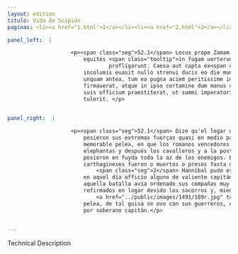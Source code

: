 ```yaml
---
layout: edition
titulo: Vida de Scipión
paginas: <li><a href="1.html">1</a></li><li><a href="2.html">2</a></li><li><a href="3.html">3</a></li><li><a href="4.html">4</a></li><li><a href="5.html">5</a></li><li><a href="6.html">6</a></li><li><a href="7.html">7</a></li><li><a href="8.html">8</a></li><li><a href="9.html">9</a></li><li><a href="10.html">10</a></li><li><a href="11.html">11</a></li><li><a href="12.html">12</a></li><li><a href="13.html">13</a></li><li><a href="14.html">14</a></li><li><a href="15.html">15</a></li><li><a href="16.html">16</a></li><li><a href="17.html">17</a></li><li><a href="18.html">18</a></li><li><a href="19.html">19</a></li><li><a href="20.html">20</a></li><li><a href="21.html">21</a></li><li><a href="22.html">22</a></li><li><a href="23.html">23</a></li><li><a href="24.html">24</a></li><li><a href="25.html">25</a></li><li><a href="26.html">26</a></li><li><a href="27.html">27</a></li><li><a href="28.html">28</a></li><li><a href="29.html">29</a></li><li><a href="30.html">30</a></li><li><a href="31.html">31</a></li><li><a href="32.html">32</a></li><li><a href="33.html">33</a></li><li><a href="34.html">34</a></li><li><a href="35.html">35</a></li><li><a href="36.html">36</a></li><li><a href="37.html">37</a></li><li><a href="38.html">38</a></li><li><a href="39.html">39</a></li><li><a href="40.html">40</a></li><li><a href="41.html">41</a></li><li><a href="42.html">42</a></li><li><a href="43.html">43</a></li><li><a href="44.html">44</a></li><li><a href="45.html">45</a></li><li><a href="46.html">46</a></li><li><a href="47.html">47</a></li><li><a href="48.html">48</a></li><li><a href="49.html">49</a></li><li><a href="50.html">50</a></li><li><a href="51.html">51</a></li><li><a href="52.html">52</a></li><li><a href="53.html">53</a></li><li><a href="54.html">54</a></li><li><a href="55.html">55</a></li><li><a href="56.html">56</a></li><li><a href="57.html">57</a></li><li><a href="58.html">58</a></li><li><a href="59.html">59</a></li><li><a href="60.html">60</a></li><li><a href="61.html">61</a></li><li><a href="62.html">62</a></li><li><a href="63.html">63</a></li><li><a href="64.html">64</a></li><li><a href="65.html">65</a></li><li><a href="66.html">66</a></li><li><a href="67.html">67</a></li><li><a href="68.html">68</a></li><li><a href="69.html">69</a></li><li><a href="70.html">70</a></li><li><a href="71.html">71</a></li><li><a href="72.html">72</a></li><li><a href="73.html">73</a></li><li><a href="74.html">74</a></li>

panel_left:  |

                    <p><span class="seg">52.1</span> Locus prope Zamam fuisse traditur, ubi <span class="tooltip">superans<span class="tooltiptext">supremas <span class="siglas">E F M N P R S W r s</span> suppremas <span class="siglas">U</span> </span></span> uires quasi in medium effundentes pugnam <span class="tooltip">memorabilem<span class="tooltiptext">memoriabile <span class="siglas">F</span> </span></span> conseruere, in qua uictores Romani primum hostium elephantos, deinde
                        equites <span class="tooltip">in fugam uerterunt, demum acrius inferentes pedem totam aciem
                                profligarunt. Caesa aut capta ex<span class="tooltiptext"><span class="om"><i>om. </i></span> <span class="siglas">G</span> </span></span> Carthaginensium copiis supra .XL. <span class="tooltip">milia<span class="tooltiptext"><span class="om"><i>om. </i></span> <span class="siglas">F</span> </span></span> hominum a Romanis ferunt. <span class="seg">2</span> Hannibal ex tanta caede
                        incolumis euasit nullo strenui ducis eo die munere praetermisso. Nam si
                        unquam antea, tum ea pugna aciem peritissime instruxerat, loco subsidiisque
                        firmauerat, atque in ipso certamine dum manus conserebantur, sic militubus
                        suis officium praestiterat, ut summi imperatoris laudem etiam ab hostibus
                        tulerit. </p>
                

panel_right:  |

                    <p><span class="seg">52.1</span> Dize qu'el logar de la batalla fue cerca de Zama, donde
                        posieron sus extremas fuerças quasi en medio para se emplear en aquella
                        memorable pelea, en que los romanos vencedores primero fizieron fuyr los
                        elephantas y después los cavalleros y a la postre, apartando más agramente,
                        posieron en fuyda toda la az de los enemigos. Escriven que de los
                        carthagineses fueron o muertos o presos fasta quarenta mill ombres.
                            <span class="seg">2</span> Hanníbal pudo escapar de tanta matança en salvo sin dexar
                        en aquel día officio alguno de valiente capitán. Ca si jamás antes en
                        aquella batalla avía ordenado sus compañas muy enseñadamente, él tenía
                        refirmados en logar devido los socorros y, mientra que venían a las manos
                            <a href="../public/images/1491/189r.jpg" target="new"><img class="facs" src="../public/images/1491/1491.jpg"/></a>[189r,a] en la mesma
                        pelea, de tal guisa se ovo con sus guerreros, que aun los enemigos le loavan
                        por soberano capitán.</p>
                

---
```


Technical Description 